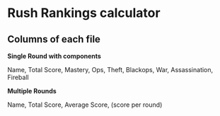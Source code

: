 # Rush Rankings calculator

## Columns of each file

**Single Round with components**

Name, Total Score, Mastery, Ops, Theft, Blackops, War, Assassination, Fireball

**Multiple Rounds**

Name, Total Score, Average Score, (score per round)